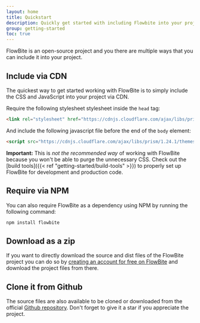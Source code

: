 ```yaml
---
layout: home
title: Quickstart
description: Quickly get started with including Flowbite into your project and start developing
group: getting-started
toc: true
---
```


FlowBite is an open-source project and you there are multiple ways that you can include it into your project.

## Include via CDN

The quickest way to get started working with FlowBite is to simply include the CSS and JavaScript into your project via CDN.

Require the following stylesheet stylesheet inside the `head` tag:

```html
<link rel="stylesheet" href="https://cdnjs.cloudflare.com/ajax/libs/prism/1.24.1/themes/prism.min.css" />
```

And include the following javascript file before the end of the `body` element:

```html
<script src="https://cdnjs.cloudflare.com/ajax/libs/prism/1.24.1/themes/prism.min.js"></script>
```

**Important:** This is *not the recommended way* of working with FlowBite because you won't be able to purge the unnecessary CSS. Check out the [build tools]({{< ref "getting-started/build-tools" >}}) to properly set up FlowBite for development and production code.

## Require via NPM

You can also require FlowBite as a dependency using NPM by running the following command:

```bash
npm install flowbite
```

## Download as a zip

If you want to directly download the source and dist files of the FlowBite project you can do so by [creating an account for free on FlowBite](https://flowbite.design/) and download the project files from there.

## Clone it from Github

The source files are also available to be cloned or downloaded from the official [Github repository](https://github.com). Don't forget to give it a star if you appreciate the project.